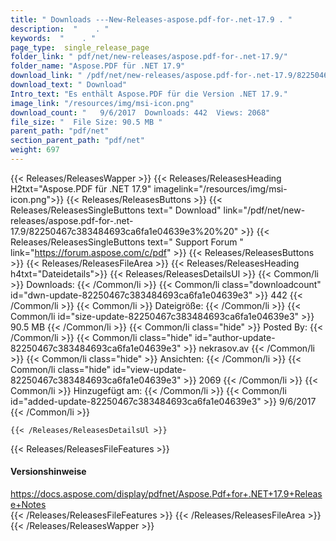 ```yaml
---
title: " Downloads ---New-Releases-aspose.pdf-for-.net-17.9 . "
description:  "    . " 
keywords:  "    . " 
page_type:  single_release_page
folder_link: " pdf/net/new-releases/aspose.pdf-for-.net-17.9/"
folder_name: "Aspose.PDF für .NET 17.9"
download_link: " /pdf/net/new-releases/aspose.pdf-for-.net-17.9/82250467c383484693ca6fa1e04639e3"
download_text: " Download"
Intro_text: "Es enthält Aspose.PDF für die Version .NET 17.9."
image_link: "/resources/img/msi-icon.png"
download_count: "   9/6/2017  Downloads: 442  Views: 2068"
file_size: "  File Size: 90.5 MB "
parent_path: "pdf/net"
section_parent_path: "pdf/net"
weight: 697
---
```


{{< Releases/ReleasesWapper >}}
  {{< Releases/ReleasesHeading H2txt="Aspose.PDF für .NET 17.9" imagelink="/resources/img/msi-icon.png">}}
  {{< Releases/ReleasesButtons >}}
    {{< Releases/ReleasesSingleButtons text=" Download" link="/pdf/net/new-releases/aspose.pdf-for-.net-17.9/82250467c383484693ca6fa1e04639e3%20%20" >}}
    {{< Releases/ReleasesSingleButtons text=" Support Forum " link="https://forum.aspose.com/c/pdf" >}}
  {{< Releases/ReleasesButtons >}}
  {{< Releases/ReleasesFileArea >}}
    {{< Releases/ReleasesHeading h4txt="Dateidetails">}}
    {{< Releases/ReleasesDetailsUl >}}
            {{< Common/li >}} Downloads: {{< /Common/li >}}
      {{< Common/li class="downloadcount" id="dwn-update-82250467c383484693ca6fa1e04639e3" >}} 442 {{< /Common/li >}}
      {{< Common/li >}} Dateigröße: {{< /Common/li >}}
      {{< Common/li id="size-update-82250467c383484693ca6fa1e04639e3" >}} 90.5 MB {{< /Common/li >}} 
      {{< Common/li  class="hide" >}} Posted By: {{< /Common/li >}} 
      {{< Common/li class="hide" id="author-update-82250467c383484693ca6fa1e04639e3" >}} nekrasov.av {{< /Common/li >}}
      {{< Common/li class="hide" >}} Ansichten: {{< /Common/li >}}
      {{< Common/li class="hide" id="view-update-82250467c383484693ca6fa1e04639e3" >}} 2069 {{< /Common/li >}}
      {{< Common/li >}} Hinzugefügt am: {{< /Common/li >}}
      {{< Common/li id="added-update-82250467c383484693ca6fa1e04639e3" >}} 9/6/2017 {{< /Common/li >}} 

    {{< /Releases/ReleasesDetailsUl >}}

  {{< Releases/ReleasesFileFeatures >}}
      <h4>Versionshinweise</h4><div> <a href="https://docs.aspose.com/display/pdfnet/Aspose.Pdf+for+.NET+17.9+Release+Notes">https://docs.aspose.com/display/pdfnet/Aspose.Pdf+for+.NET+17.9+Release+Notes</a></div>
  {{< /Releases/ReleasesFileFeatures >}}
 {{< /Releases/ReleasesFileArea >}}
{{< /Releases/ReleasesWapper >}}



